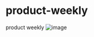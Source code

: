 # product-weekly
product weekly
![image](https://github.com/ClaireWong86/product-weekly/assets/48091212/b267174a-4371-4d80-a53f-d4d128cb96ea)


